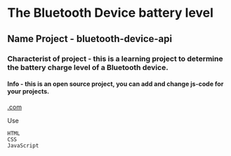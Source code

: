 # The Bluetooth Device battery level
## Name Project - bluetooth-device-api
### Characterist of project - this is a learning project to determine the battery charge level of a Bluetooth device.
#### Info - this is an open source project, you can add and change js-code for your projects. 

[.com](moskvichev.com)

Use 
```
HTML
CSS
JavaScript
```
